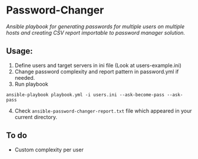 # Password-Changer
_Ansible playbook for generating passwords for multiple users on multiple hosts and creating CSV report importable to password manager solution._

## Usage:
1. Define users and target servers in ini file (Look at users-example.ini)
2. Change password complexity and report pattern in password.yml if needed.
3. Run playbook
```
ansible-playbook playbook.yml -i users.ini --ask-become-pass --ask-pass
```
4. Check ```ansible-password-changer-report.txt``` file which appeared in your current directory.

## To do
- Custom complexity per user